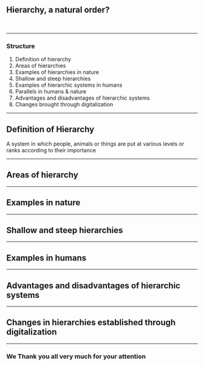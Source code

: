 <style>
    .slide {
        animation-name: slide;  
        animation-duration: 1s;               
        animation-iteration-count: 1;
    }
    @keyframes slide {
    from {  transform: translateX(-1000px)    }
    to   {  transform: translateX(0px) }
    }
</style>

<section data-background-image="bg1.png">
    <h2 id="topic"> Hierarchy, a natural order? </h2>
    <p id="creators"class="slide">A presentation by Philipp Beckmann and Laurens Terhoeven</p>
</section>


---

### Structure

1. Definition of hierarchy
1. Areas of hierarchies
1. Examples of hierarchies in nature
1. Shallow and steep hierarchies
1. Examples of hierarchic systems in humans
1. Parallels in humans & nature
1. Advantages and disadvantages of hierarchic systems
1. Changes brought through digitalization

---

## Definition of Hierarchy

A system in which people, animals or things are put at various levels or ranks according to their importance

---

## Areas of hierarchy


---

## Examples in nature

---

## Shallow and steep hierarchies

---

## Examples in humans

---

## Advantages and disadvantages of hierarchic systems

---

## Changes in hierarchies established through digitalization

---

### We Thank you all very much for your attention